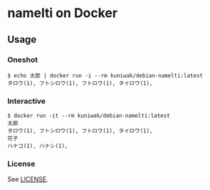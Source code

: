 namelti on Docker
=================

Usage
-----

### Oneshot

```console
$ echo 太郎 | docker run -i --rm kuniwak/debian-namelti:latest
タロウ(1), フトシロウ(1), フトロウ(1), タイロウ(1),
```


### Interactive

```console
$ docker run -it --rm kuniwak/debian-namelti:latest
太郎
タロウ(1), フトシロウ(1), フトロウ(1), タイロウ(1),
花子
ハナコ(1), ハナシ(1),
```

### License

See [LICENSE](./LICENSE).
